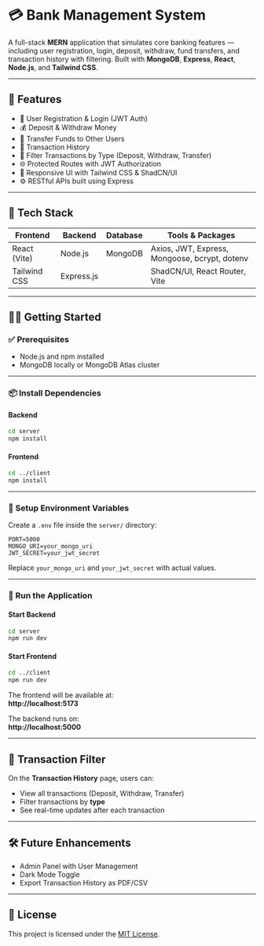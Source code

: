 # 💳 Bank Management System

A full-stack **MERN** application that simulates core banking features — including user registration, login, deposit, withdraw, fund transfers, and transaction history with filtering. Built with **MongoDB**, **Express**, **React**, **Node.js**, and **Tailwind CSS**.

---

## 🚀 Features

- 👤 User Registration & Login (JWT Auth)
- 💰 Deposit & Withdraw Money
- 🔁 Transfer Funds to Other Users
- 📜 Transaction History
- 🔎 Filter Transactions by Type (Deposit, Withdraw, Transfer)
- 🌐 Protected Routes with JWT Authorization
- 📱 Responsive UI with Tailwind CSS & ShadCN/UI
- ⚙️ RESTful APIs built using Express

---

## 🧱 Tech Stack

| Frontend       | Backend        | Database | Tools & Packages                             |
|----------------|----------------|----------|----------------------------------------------|
| React (Vite)   | Node.js        | MongoDB  | Axios, JWT, Express, Mongoose, bcrypt, dotenv |
| Tailwind CSS   | Express.js     |          | ShadCN/UI, React Router, Vite                |

---

## 🧑‍💻 Getting Started

### ✅ Prerequisites

- Node.js and npm installed
- MongoDB locally or MongoDB Atlas cluster

---

### 📦 Install Dependencies

#### Backend

```bash
cd server
npm install
```

#### Frontend

```bash
cd ../client
npm install
```

---

### 🔐 Setup Environment Variables

Create a `.env` file inside the `server/` directory:

```env
PORT=5000
MONGO_URI=your_mongo_uri
JWT_SECRET=your_jwt_secret
```

Replace `your_mongo_uri` and `your_jwt_secret` with actual values.

---

### 🏁 Run the Application

#### Start Backend

```bash
cd server
npm run dev
```

#### Start Frontend

```bash
cd ../client
npm run dev
```

The frontend will be available at:  
**http://localhost:5173**

The backend runs on:  
**http://localhost:5000**

---

## 🧪 Transaction Filter

On the **Transaction History** page, users can:

- View all transactions (Deposit, Withdraw, Transfer)
- Filter transactions by **type**
- See real-time updates after each transaction

---

## 🛠️ Future Enhancements

- Admin Panel with User Management
- Dark Mode Toggle
- Export Transaction History as PDF/CSV

---

## 📄 License

This project is licensed under the [MIT License](LICENSE).
